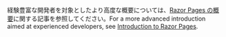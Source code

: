 <span data-ttu-id="0b8e1-101">経験豊富な開発者を対象としたより高度な概要については、[Razor Pages の概要](xref:razor-pages/index)に関する記事を参照してください。</span><span class="sxs-lookup"><span data-stu-id="0b8e1-101">For a more advanced introduction aimed at experienced developers, see [Introduction to Razor Pages](xref:razor-pages/index).</span></span>
